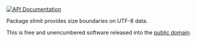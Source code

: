 [![API Documentation](https://godoc.org/github.com/pascaldekloe/slimit?status.svg)](https://godoc.org/github.com/pascaldekloe/slimit)

Package slimit provides size boundaries on UTF-8 data.

This is free and unencumbered software released into the
[public domain](https://creativecommons.org/publicdomain/zero/1.0).

